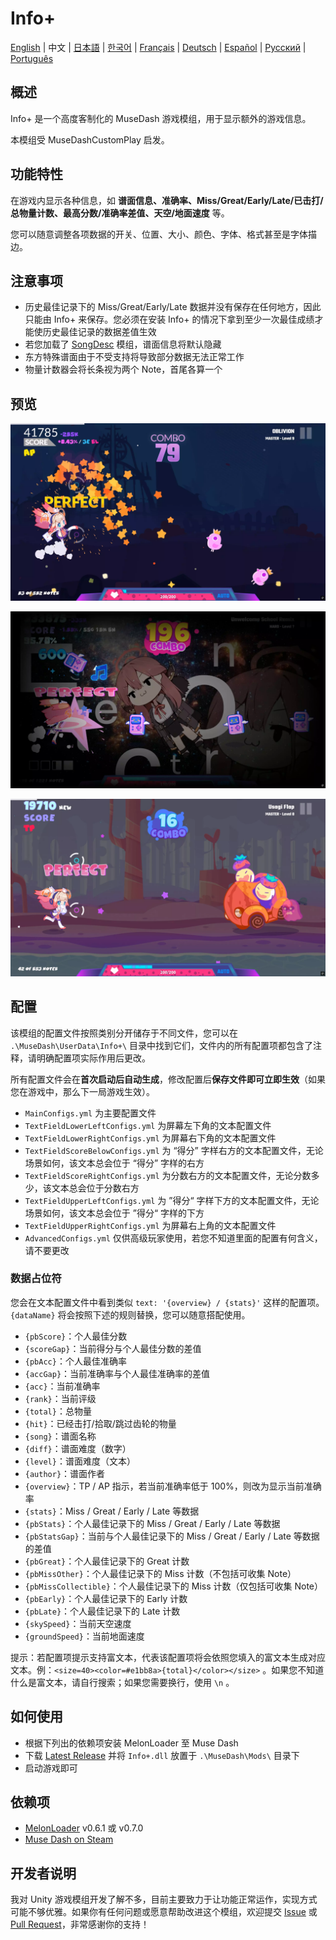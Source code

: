 # Info+

[English](README.md) | 中文 | [日本語](README_ja.md) | [한국어](README_ko.md) | [Français](README_fr.md) | [Deutsch](README_de.md) | [Español](README_es.md) | [Русский](README_ru.md) | [Português](README_pt.md)

## 概述

Info+ 是一个高度客制化的 MuseDash 游戏模组，用于显示额外的游戏信息。

本模组受 MuseDashCustomPlay 启发。

## 功能特性

在游戏内显示各种信息，如 **谱面信息、准确率、Miss/Great/Early/Late/已击打/总物量计数、最高分数/准确率差值、天空/地面速度** 等。

您可以随意调整各项数据的开关、位置、大小、颜色、字体、格式甚至是字体描边。

## 注意事项

- 历史最佳记录下的 Miss/Great/Early/Late 数据并没有保存在任何地方，因此只能由 Info+ 来保存。您必须在安装 Info+ 的情况下拿到至少一次最佳成绩才能使历史最佳记录的数据差值生效
- 若您加载了 [SongDesc](https://github.com/MDMods/SongDesc) 模组，谱面信息将默认隐藏
- 东方特殊谱面由于不受支持将导致部分数据无法正常工作
- 物量计数器会将长条视为两个 Note，首尾各算一个

## 预览

![预览1](Static/Preview1.webp)

![预览2](Static/Preview2.webp)

![预览3](Static/Preview3.webp)

## 配置

该模组的配置文件按照类别分开储存于不同文件，您可以在 `.\MuseDash\UserData\Info+\` 目录中找到它们，文件内的所有配置项都包含了注释，请明确配置项实际作用后更改。

所有配置文件会在**首次启动后自动生成**，修改配置后**保存文件即可立即生效**（如果您在游戏中，那么下一局游戏生效）。

- `MainConfigs.yml` 为主要配置文件
- `TextFieldLowerLeftConfigs.yml` 为屏幕左下角的文本配置文件
- `TextFieldLowerRightConfigs.yml` 为屏幕右下角的文本配置文件
- `TextFieldScoreBelowConfigs.yml` 为 “得分” 字样右方的文本配置文件，无论场景如何，该文本总会位于 “得分” 字样的右方
- `TextFieldScoreRightConfigs.yml` 为分数右方的文本配置文件，无论分数多少，该文本总会位于分数右方
- `TextFieldUpperLeftConfigs.yml` 为 ”得分“ 字样下方的文本配置文件，无论场景如何，该文本总会位于 ”得分“ 字样的下方
- `TextFieldUpperRightConfigs.yml` 为屏幕右上角的文本配置文件
- `AdvancedConfigs.yml` 仅供高级玩家使用，若您不知道里面的配置有何含义，请不要更改

### 数据占位符

您会在文本配置文件中看到类似 `text: '{overview} / {stats}'` 这样的配置项。`{dataName}` 将会按照下述的规则替换，您可以随意搭配使用。

- `{pbScore}`：个人最佳分数
- `{scoreGap}`：当前得分与个人最佳分数的差值
- `{pbAcc}`：个人最佳准确率
- `{accGap}`：当前准确率与个人最佳准确率的差值
- `{acc}`：当前准确率
- `{rank}`：当前评级
- `{total}`：总物量
- `{hit}`：已经击打/拾取/跳过齿轮的物量
- `{song}`：谱面名称
- `{diff}`：谱面难度（数字）
- `{level}`：谱面难度（文本）
- `{author}`：谱面作者
- `{overview}`：TP / AP 指示，若当前准确率低于 100%，则改为显示当前准确率
- `{stats}`：Miss / Great / Early / Late 等数据
- `{pbStats}`：个人最佳记录下的 Miss / Great / Early / Late 等数据
- `{pbStatsGap}`：当前与个人最佳记录下的 Miss / Great / Early / Late 等数据的差值
- `{pbGreat}`：个人最佳记录下的 Great 计数
- `{pbMissOther}`：个人最佳记录下的 Miss 计数（不包括可收集 Note）
- `{pbMissCollectible}`：个人最佳记录下的 Miss 计数（仅包括可收集 Note）
- `{pbEarly}`：个人最佳记录下的 Early 计数
- `{pbLate}`：个人最佳记录下的 Late 计数
- `{skySpeed}`：当前天空速度
- `{groundSpeed}`：当前地面速度

提示：若配置项提示支持富文本，代表该配置项将会依照您填入的富文本生成对应文本。例：`<size=40><color=#e1bb8a>{total}</color></size>` 。如果您不知道什么是富文本，请自行搜索；如果您需要换行，使用 `\n` 。

## 如何使用

- 根据下列出的依赖项安装 MelonLoader 至 Muse Dash
- 下载 [Latest Release](https://github.com/KARPED1EM/MuseDashInfoPlus/releases) 并将 `Info+.dll` 放置于 `.\MuseDash\Mods\` 目录下
- 启动游戏即可

## 依赖项

- [MelonLoader](https://github.com/LavaGang/MelonLoader/releases) v0.6.1 或 v0.7.0
- [Muse Dash on Steam](https://store.steampowered.com/app/774171/Muse_Dash/)

## 开发者说明

我对 Unity 游戏模组开发了解不多，目前主要致力于让功能正常运作，实现方式可能不够优雅。如果你有任何问题或愿意帮助改进这个模组，欢迎提交 [Issue](https://github.com/KARPED1EM/MuseDashInfoPlus/issues/new) 或 [Pull Request](https://github.com/KARPED1EM/MuseDashInfoPlus/compare)，非常感谢你的支持！
